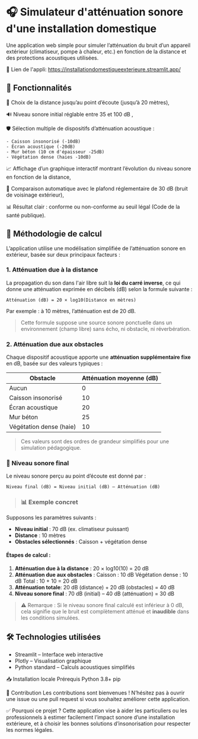 # 🎧 Simulateur d'atténuation sonore d'une installation domestique
Une application web simple pour simuler l’atténuation du bruit d’un appareil extérieur (climatiseur, pompe à chaleur, etc.) en fonction de la distance et des protections acoustiques utilisées.

🔗 Lien de l'appli: https://installationdomestiqueexterieure.streamlit.app/

## 🌟 Fonctionnalités

📏 Choix de la distance jusqu’au point d’écoute (jusqu’à 20 mètres),

🔊 Niveau sonore initial réglable entre 35 et 100 dB ,

🛡️ Sélection multiple de dispositifs d’atténuation acoustique :

    - Caisson insonorisé (-10dB)
    - Écran acoustique (-20dB)
    - Mur béton (10 cm d'épaisseur -25dB)
    - Végétation dense (haies -10dB)
    
📈 Affichage d’un graphique interactif montrant l’évolution du niveau sonore en fonction de la distance,

🚦 Comparaison automatique avec le plafond réglementaire de 30 dB (bruit de voisinage extérieur),

📊 Résultat clair : conforme ou non-conforme au seuil légal (Code de la santé publique).

## 🧮 Méthodologie de calcul
L’application utilise une modélisation simplifiée de l’atténuation sonore en extérieur, basée sur deux principaux facteurs :

### 1. **Atténuation due à la distance**
La propagation du son dans l'air libre suit la **loi du carré inverse**, ce qui donne une atténuation exprimée en décibels (dB) selon la formule suivante :

    Atténuation (dB) = 20 × log10(Distance en mètres)
        
Par exemple : à 10 mètres, l’atténuation est de 20 dB. 

> Cette formule suppose une source sonore ponctuelle dans un environnement (champ libre) sans écho, ni obstacle, ni réverbération.
>

### 2. **Atténuation due aux obstacles**

Chaque dispositif acoustique apporte une **atténuation supplémentaire fixe** en dB, basée sur des valeurs typiques :

| Obstacle                 | Atténuation moyenne (dB) |
|--------------------------|---------------------------|
| Aucun                    | 0                         |
| Caisson insonorisé       | 10                        |
| Écran acoustique         | 20                        |
| Mur béton                | 25                        |
| Végétation dense (haie)  | 10                        |

> Ces valeurs sont des ordres de grandeur simplifiés pour une simulation pédagogique.


### 🧮 Niveau sonore final

Le niveau sonore perçu au point d’écoute est donné par :

    Niveau final (dB) = Niveau initial (dB) – Atténuation (dB)

> ### 📊 Exemple concret

Supposons les paramètres suivants :
- **Niveau initial** : 70 dB (ex. climatiseur puissant)
- **Distance** : 10 mètres
- **Obstacles sélectionnés** : Caisson + végétation dense

#### Étapes de calcul :
1. **Atténuation due à la distance** :
    20 × log10(10) = 20 dB
2. **Atténuation due aux obstacles** :
    Caisson : 10 dB
    Végétation dense : 10 dB
    Total : 10 + 10 = 20 dB
3. **Atténuation totale**:
    20 dB (distance) + 20 dB (obstacles) = 40 dB
4. **Niveau sonore final** :
    70 dB (initial) – 40 dB (atténuation) = 30 dB

> ⚠️ Remarque : Si le niveau sonore final calculé est inférieur à 0 dB, cela signifie que le bruit est complètement atténué et **inaudible** dans les conditions simulées.

## 🛠 Technologies utilisées
  - Streamlit – Interface web interactive
  - Plotly – Visualisation graphique
  - Python standard – Calculs acoustiques simplifiés

📥 Installation locale
Prérequis
Python 3.8+
pip

🤝 Contribution
Les contributions sont bienvenues !
N’hésitez pas à ouvrir une issue ou une pull request si vous souhaitez améliorer cette application.

✅ Pourquoi ce projet ?
Cette application vise à aider les particuliers ou les professionnels à estimer facilement l’impact sonore d’une installation extérieure, et à choisir les bonnes solutions d’insonorisation pour respecter les normes légales.
